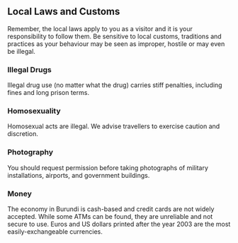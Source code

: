 ## Local Laws and Customs

Remember, the local laws apply to you as a visitor and it is your responsibility to follow them. Be sensitive to local customs, traditions and practices as your behaviour may be seen as improper, hostile or may even be illegal.

### **Illegal Drugs**

Illegal drug use (no matter what the drug) carries stiff penalties, including fines and long prison terms.

### **Homosexuality**

Homosexual acts are illegal. We advise travellers to exercise caution and discretion.

### **Photography**

You should request permission before taking photographs of military installations, airports, and government buildings.

### **Money**

The economy in Burundi is cash-based and credit cards are not widely accepted. While some ATMs can be found, they are unreliable and not secure to use. Euros and US dollars printed after the year 2003 are the most easily-exchangeable currencies.